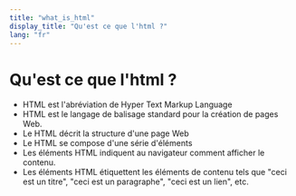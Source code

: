 ```yaml
---
title: "what_is_html"
display_title: "Qu'est ce que l'html ?"
lang: "fr"
---
```

# Qu'est ce que l'html ?
- HTML est l'abréviation de Hyper Text Markup Language
- HTML est le langage de balisage standard pour la création de pages Web.
- Le HTML décrit la structure d'une page Web
- Le HTML se compose d'une série d'éléments
- Les éléments HTML indiquent au navigateur comment afficher le contenu.
- Les éléments HTML étiquettent les éléments de contenu tels que "ceci est un titre", "ceci est un paragraphe", "ceci est un lien", etc.
